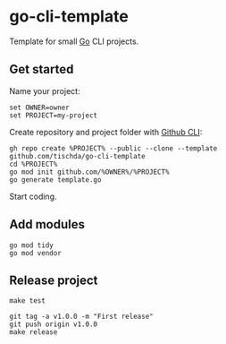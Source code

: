 ﻿# go-cli-template

Template for small [Go](https://www.golang.org) CLI projects.

## Get started

Name your project:
~~~
set OWNER=owner
set PROJECT=my-project
~~~

Create repository and project folder with [Github CLI](https://github.com/cli/cli):
~~~
gh repo create %PROJECT% --public --clone --template github.com/tischda/go-cli-template
cd %PROJECT%
go mod init github.com/%OWNER%/%PROJECT%
go generate template.go
~~~

Start coding.

## Add modules

~~~
go mod tidy
go mod vendor
~~~

## Release project

~~~
make test

git tag -a v1.0.0 -m "First release"
git push origin v1.0.0
make release
~~~
